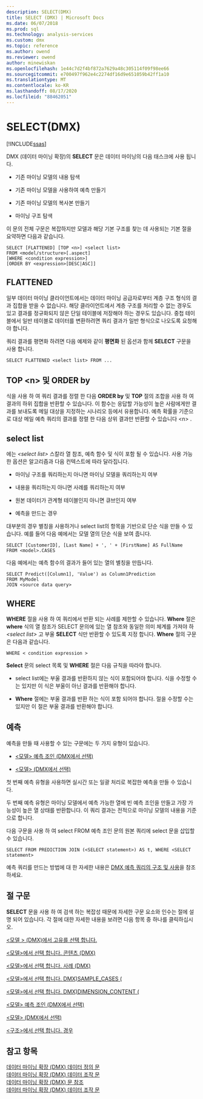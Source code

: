 ```yaml
---
description: SELECT(DMX)
title: SELECT (DMX) | Microsoft Docs
ms.date: 06/07/2018
ms.prod: sql
ms.technology: analysis-services
ms.custom: dmx
ms.topic: reference
ms.author: owend
ms.reviewer: owend
author: minewiskan
ms.openlocfilehash: 1e44c7d2f4bf872a7629a48c305114f09f98ee66
ms.sourcegitcommit: e700497f962e4c2274df16d9e651059b42ff1a10
ms.translationtype: MT
ms.contentlocale: ko-KR
ms.lasthandoff: 08/17/2020
ms.locfileid: "88462051"
---
```

# <a name="select-dmx"></a>SELECT(DMX)
[!INCLUDE[ssas](../includes/applies-to-version/ssas.md)]

  DMX (데이터 마이닝 확장)의 **SELECT** 문은 데이터 마이닝의 다음 태스크에 사용 됩니다.  
  
-   기존 마이닝 모델의 내용 탐색  
  
-   기존 마이닝 모델을 사용하여 예측 만들기  
  
-   기존 마이닝 모델의 복사본 만들기  
  
-   마이닝 구조 탐색  
  
 이 문의 전체 구문은 복잡하지만 모델과 해당 기본 구조를 찾는 데 사용되는 기본 절을 요약하면 다음과 같습니다.  
  
```  
SELECT [FLATTENED] [TOP <n>] <select list>  
FROM <model/structure>[.aspect]  
[WHERE <condition expression>]  
[ORDER BY <expression>[DESC|ASC]]  
```  
  
## <a name="flattened"></a>FLATTENED  
 일부 데이터 마이닝 클라이언트에서는 데이터 마이닝 공급자로부터 계층 구조 형식의 결과 집합을 받을 수 없습니다. 해당 클라이언트에서 계층 구조를 처리할 수 없는 경우도 있고 결과를 정규화되지 않은 단일 테이블에 저장해야 하는 경우도 있습니다. 중첩 테이블에서 일반 테이블로 데이터를 변환하려면 쿼리 결과가 일반 형식으로 나오도록 요청해야 합니다.  
  
 쿼리 결과를 평면화 하려면 다음 예제와 같이 **평면화** 된 옵션과 함께 **SELECT** 구문을 사용 합니다.  
  
```  
SELECT FLATTENED <select list> FROM ...  
```  
  
## <a name="top-n-and-order-by"></a>TOP \<n> 및 ORDER by  
 식을 사용 하 여 쿼리 결과를 정렬 한 다음 **ORDER by** 및 **TOP** 절의 조합을 사용 하 여 결과의 하위 집합을 반환할 수 있습니다. 이 함수는 응답할 가능성이 높은 사람에게만 결과를 보내도록 메일 대상을 지정하는 시나리오 등에서 유용합니다. 예측 확률을 기준으로 대상 메일 예측 쿼리의 결과를 정렬 한 다음 상위 결과만 반환할 수 있습니다 \<n> .  
  
## <a name="select-list"></a>select list  
 에는 *\<select list>* 스칼라 열 참조, 예측 함수 및 식이 포함 될 수 있습니다. 사용 가능한 옵션은 알고리즘과 다음 컨텍스트에 따라 달라집니다.  
  
-   마이닝 구조를 쿼리하는지 아니면 마이닝 모델을 쿼리하는지 여부  
  
-   내용을 쿼리하는지 아니면 사례를 쿼리하는지 여부  
  
-   원본 데이터가 관계형 테이블인지 아니면 큐브인지 여부  
  
-   예측을 만드는 경우  
  
 대부분의 경우 별칭을 사용하거나 select list의 항목을 기반으로 단순 식을 만들 수 있습니다. 예를 들어 다음 예에서는 모델 열의 단순 식을 보여 줍니다.  
  
```  
SELECT [CustomerID], [Last Name] + ', ' + [FirstName] AS FullName  
FROM <model>.CASES  
```  
  
 다음 예에서는 예측 함수의 결과가 들어 있는 열의 별칭을 만듭니다.  
  
```  
SELECT Predict([Column1], 'Value') as Column1Prediction  
FROM MyModel  
JOIN <source data query>  
```  
  
## <a name="where"></a>WHERE  
 **WHERE** 절을 사용 하 여 쿼리에서 반환 되는 사례를 제한할 수 있습니다. **Where** 절은 **where** 식의 열 참조가 SELECT 문의에 있는 열 참조와 동일한 의미 체계를 가져야 하 *\<select list>* 고 부울 **SELECT** 식만 반환할 수 있도록 지정 합니다. **Where** 절의 구문은 다음과 같습니다.  
  
```  
WHERE < condition expression >  
```  
  
 **Select** 문의 select 목록 및 **WHERE** 절은 다음 규칙을 따라야 합니다.  
  
-   select list에는 부울 결과를 반환하지 않는 식이 포함되어야 합니다. 식을 수정할 수는 있지만 이 식은 부울이 아닌 결과를 반환해야 합니다.  
  
-   **Where** 절에는 부울 결과를 반환 하는 식이 포함 되어야 합니다. 절을 수정할 수는 있지만 이 절은 부울 결과를 반환해야 합니다.  
  
## <a name="predictions"></a>예측  
 예측을 만들 때 사용할 수 있는 구문에는 두 가지 유형이 있습니다.  
  
-   [&#60;모델&#62; 예측 조인 &#40;DMX에서 선택&#41;](../dmx/select-from-model-prediction-join-dmx.md)  
  
-   [&#60;모델&#62; &#40;DMX에서 선택&#41;](../dmx/select-from-model-dmx.md)  
  
 첫 번째 예측 유형을 사용하면 실시간 또는 일괄 처리로 복잡한 예측을 만들 수 있습니다.  
  
 두 번째 예측 유형은 마이닝 모델에서 예측 가능한 열에 빈 예측 조인을 만들고 가장 가능성이 높은 열 상태를 반환합니다. 이 쿼리 결과는 전적으로 마이닝 모델의 내용을 기준으로 합니다.  
  
 다음 구문을 사용 하 여 select FROM 예측 조인 문의 원본 쿼리에 select 문을 삽입할 수 있습니다.  
  
```  
SELECT FROM PREDICTION JOIN (<SELECT statement>) AS t, WHERE <SELECT statement>  
```  
  
 예측 쿼리를 만드는 방법에 대 한 자세한 내용은 [DMX 예측 쿼리의 구조 및 사용](../dmx/structure-and-usage-of-dmx-prediction-queries.md)을 참조 하세요.  
  
## <a name="clause-syntax"></a>절 구문  
 **SELECT** 문을 사용 하 여 검색 하는 복잡성 때문에 자세한 구문 요소와 인수는 절에 설명 되어 있습니다. 각 절에 대한 자세한 내용을 보려면 다음 항목 중 하나를 클릭하십시오.  
  
 [&#60;모델 &#62; &#40;DMX&#41;에서 고유를 선택 합니다. ](../dmx/select-distinct-from-model-dmx.md)  
  
 [&#60;모델&#62;에서 선택 합니다. 콘텐츠 &#40;DMX&#41;](../dmx/select-from-model-content-dmx.md)  
  
 [&#60;모델&#62;에서 선택 합니다. 사례 &#40;DMX&#41;](../dmx/select-from-model-cases-dmx.md)  
  
 [&#60;모델&#62;에서 선택 합니다. DMX&#41;SAMPLE_CASES &#40;](../dmx/select-from-model-sample-cases-dmx.md)  
  
 [&#60;모델&#62;에서 선택 합니다. DMX&#41;DIMENSION_CONTENT &#40;](../dmx/select-from-model-dimension-content-dmx.md)  
  
 [&#60;모델&#62; 예측 조인 &#40;DMX에서 선택&#41;](../dmx/select-from-model-prediction-join-dmx.md)  
  
 [&#60;모델&#62; &#40;DMX에서 선택&#41;](../dmx/select-from-model-dmx.md)  
  
 [&#60;구조&#62;에서 선택 합니다. 경우](../dmx/select-from-structure-cases.md)  
  
## <a name="see-also"></a>참고 항목  
 [데이터 마이닝 확장 &#40;DMX&#41; 데이터 정의 문](../dmx/dmx-statements-data-definition.md)   
 [데이터 마이닝 확장 &#40;DMX&#41; 데이터 조작 문](../dmx/dmx-statements-data-manipulation.md)   
 [데이터 마이닝 확장 &#40;DMX&#41; 문 참조](../dmx/data-mining-extensions-dmx-statements.md)   
 [데이터 마이닝 확장 &#40;DMX&#41; 데이터 조작 문](../dmx/dmx-statements-data-manipulation.md)  
  
  
